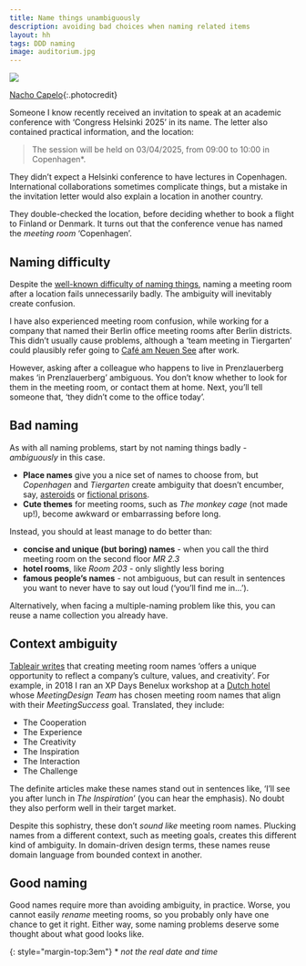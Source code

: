 ```yaml
---
title: Name things unambiguously
description: avoiding bad choices when naming related items
layout: hh
tags: DDD naming
image: auditorium.jpg
---
```


![](auditorium.jpg)

[Nacho Capelo](https://unsplash.com/photos/hMXuZrfmCWM){:.photocredit}

Someone I know recently received an invitation to speak at an academic conference
with ‘Congress Helsinki 2025’ in its name.
The letter also contained practical information, and the location:

> The session will be held on 03/04/2025, from 09:00 to 10:00 in Copenhagen*.

They didn’t expect a Helsinki conference to have lectures in Copenhagen.
International collaborations sometimes complicate things,
but a mistake in the invitation letter would also explain a location in another country.

They double-checked the location, before deciding whether to book a flight to Finland or Denmark.
It turns out that the conference venue has named the _meeting room_ ‘Copenhagen’.

## Naming difficulty

Despite the [well-known difficulty of naming things](why-naming-things-is-hard),
naming a meeting room after a location fails unnecessarily badly.
The ambiguity will inevitably create confusion.

I have also experienced meeting room confusion,
while working for a company that named their Berlin office meeting rooms after Berlin districts.
This didn’t usually cause problems,
although a ‘team meeting in Tiergarten’ could plausibly refer going to
[Café am Neuen See](https://www.cafeamneuensee.de/biergarten) after work.

However, asking after a colleague who happens to live in Prenzlauerberg makes ‘in Prenzlauerberg’ ambiguous.
You don’t know whether to look for them in the meeting room, or contact them at home.
Next, you’ll tell someone that, ‘they didn’t come to the office today’.

## Bad naming

As with all naming problems, start by not naming things badly - _ambiguously_ in this case.

* **Place names** give you a nice set of names to choose from, but  _Copenhagen_ and  _Tiergarten_ create ambiguity that doesn’t encumber, say, [asteroids](https://en.wikipedia.org/wiki/List_of_exceptional_asteroids) or [fictional prisons](https://en.wikipedia.org/wiki/List_of_fictional_prisons).
* **Cute themes** for meeting rooms, such as _The monkey cage_ (not made up!), become awkward or embarrassing before long.

Instead, you should at least manage to do better than:

* **concise and unique (but boring) names** - when you call the third meeting room on the second floor _MR 2.3_
* **hotel rooms**, like  _Room 203_ - only slightly less boring
* **famous people’s names** - not ambiguous, but can result in sentences you want to never have to say out loud (‘you’ll find me in…’).

Alternatively, when facing a multiple-naming problem like this,
you can reuse a name collection you already have.

## Context ambiguity

[Tableair writes](https://tableair.com/blog-75-creative-meeting-room-names-ideas-and-mistakes-to-avoid/)
that creating meeting room names ‘offers a unique opportunity to reflect a company’s culture, values, and creativity’.
For example, in 2018 I ran an XP Days Benelux workshop at a [Dutch hotel](https://www.kapellerput.nl/en/floor-plan/)
whose _MeetingDesign Team_ has chosen meeting room names that align with their _MeetingSuccess_ goal.
Translated, they include:

* The Cooperation
* The Experience
* The Creativity
* The Inspiration
* The Interaction
* The Challenge

The definite articles make these names stand out in sentences like,
‘I’ll see you after lunch in _The Inspiration_’ (you can hear the emphasis).
No doubt they also perform well in their target market.

Despite this sophistry, these don’t _sound like_ meeting room names.
Plucking names from a different context, such as meeting goals, creates this different kind of ambiguity.
In domain-driven design terms, these names reuse domain language from bounded context in another.

## Good naming

Good names require more than avoiding ambiguity, in practice.
Worse, you cannot easily _rename_ meeting rooms, so you probably only have one chance to get it right.
Either way, some naming problems deserve some thought about what good looks like.

{: style="margin-top:3em"}
\* _not the real date and time_
